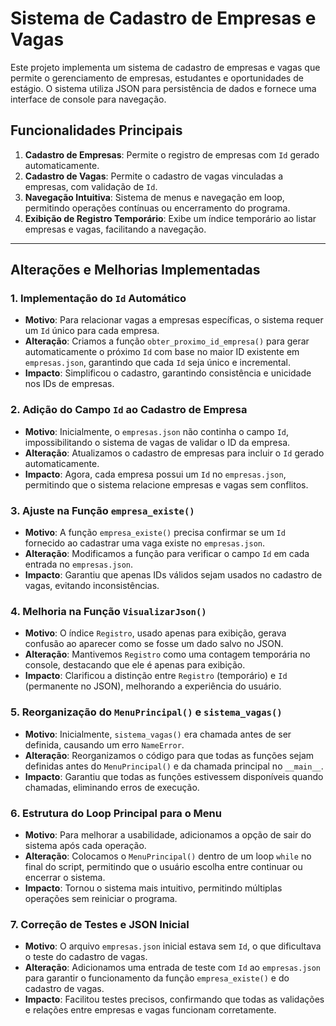 # Sistema de Cadastro de Empresas e Vagas

Este projeto implementa um sistema de cadastro de empresas e vagas que permite o gerenciamento de empresas, estudantes e oportunidades de estágio. O sistema utiliza JSON para persistência de dados e fornece uma interface de console para navegação.

## Funcionalidades Principais

1. **Cadastro de Empresas**: Permite o registro de empresas com `Id` gerado automaticamente.
2. **Cadastro de Vagas**: Permite o cadastro de vagas vinculadas a empresas, com validação de `Id`.
3. **Navegação Intuitiva**: Sistema de menus e navegação em loop, permitindo operações contínuas ou encerramento do programa.
4. **Exibição de Registro Temporário**: Exibe um índice temporário ao listar empresas e vagas, facilitando a navegação.

---

## Alterações e Melhorias Implementadas

### 1. **Implementação do `Id` Automático**
   - **Motivo**: Para relacionar vagas a empresas específicas, o sistema requer um `Id` único para cada empresa.
   - **Alteração**: Criamos a função `obter_proximo_id_empresa()` para gerar automaticamente o próximo `Id` com base no maior ID existente em `empresas.json`, garantindo que cada `Id` seja único e incremental.
   - **Impacto**: Simplificou o cadastro, garantindo consistência e unicidade nos IDs de empresas.

### 2. **Adição do Campo `Id` ao Cadastro de Empresa**
   - **Motivo**: Inicialmente, o `empresas.json` não continha o campo `Id`, impossibilitando o sistema de vagas de validar o ID da empresa.
   - **Alteração**: Atualizamos o cadastro de empresas para incluir o `Id` gerado automaticamente.
   - **Impacto**: Agora, cada empresa possui um `Id` no `empresas.json`, permitindo que o sistema relacione empresas e vagas sem conflitos.

### 3. **Ajuste na Função `empresa_existe()`**
   - **Motivo**: A função `empresa_existe()` precisa confirmar se um `Id` fornecido ao cadastrar uma vaga existe no `empresas.json`.
   - **Alteração**: Modificamos a função para verificar o campo `Id` em cada entrada no `empresas.json`.
   - **Impacto**: Garantiu que apenas IDs válidos sejam usados no cadastro de vagas, evitando inconsistências.

### 4. **Melhoria na Função `VisualizarJson()`**
   - **Motivo**: O índice `Registro`, usado apenas para exibição, gerava confusão ao aparecer como se fosse um dado salvo no JSON.
   - **Alteração**: Mantivemos `Registro` como uma contagem temporária no console, destacando que ele é apenas para exibição.
   - **Impacto**: Clarificou a distinção entre `Registro` (temporário) e `Id` (permanente no JSON), melhorando a experiência do usuário.

### 5. **Reorganização do `MenuPrincipal()` e `sistema_vagas()`**
   - **Motivo**: Inicialmente, `sistema_vagas()` era chamada antes de ser definida, causando um erro `NameError`.
   - **Alteração**: Reorganizamos o código para que todas as funções sejam definidas antes do `MenuPrincipal()` e da chamada principal no `__main__`.
   - **Impacto**: Garantiu que todas as funções estivessem disponíveis quando chamadas, eliminando erros de execução.

### 6. **Estrutura do Loop Principal para o Menu**
   - **Motivo**: Para melhorar a usabilidade, adicionamos a opção de sair do sistema após cada operação.
   - **Alteração**: Colocamos o `MenuPrincipal()` dentro de um loop `while` no final do script, permitindo que o usuário escolha entre continuar ou encerrar o sistema.
   - **Impacto**: Tornou o sistema mais intuitivo, permitindo múltiplas operações sem reiniciar o programa.

### 7. **Correção de Testes e JSON Inicial**
   - **Motivo**: O arquivo `empresas.json` inicial estava sem `Id`, o que dificultava o teste do cadastro de vagas.
   - **Alteração**: Adicionamos uma entrada de teste com `Id` ao `empresas.json` para garantir o funcionamento da função `empresa_existe()` e do cadastro de vagas.
   - **Impacto**: Facilitou testes precisos, confirmando que todas as validações e relações entre empresas e vagas funcionam corretamente.

